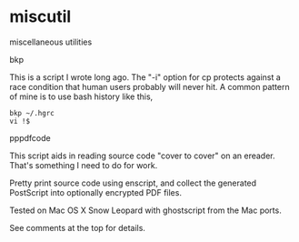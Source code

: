 miscutil
========

miscellaneous utilities

bkp

  This is a script I wrote long ago.  The "-i" option for cp protects
  against a race condition that human users probably will never hit.
  A common pattern of mine is to use bash history like this,

    bkp ~/.hgrc
    vi !$

pppdfcode

  This script aids in reading source code "cover to cover" on an
  ereader.  That's something I need to do for work.

  Pretty print source code using enscript, and collect the generated
  PostScript into optionally encrypted PDF files.

  Tested on Mac OS X Snow Leopard with ghostscript from the Mac ports.

  See comments at the top for details.

